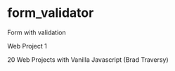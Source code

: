 # form_validator
Form with validation

Web Project 1 

20 Web Projects with Vanilla Javascript (Brad Traversy)
